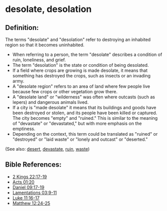 # desolate, desolation #

## Definition: ##

The terms "desolate" and "desolation" refer to destroying an inhabited region so that it becomes uninhabited.

* When referring to a person, the term "desolate" describes a condition of ruin, loneliness, and grief.
* The term "desolation" is the state or condition of being desolated.
* If a field where crops are growing is made desolate, it means that something has destroyed the crops, such as insects or an invading army.
* A "desolate region" refers to an area of land where few people live because few crops or other vegetation grow there.
* A "desolate land" or "wilderness" was often where outcasts (such as lepers) and dangerous animals lived.
* If a city is "made desolate" it means that its buildings and goods have been destroyed or stolen, and its people have been killed or captured. The city becomes "empty" and "ruined." This is similar to the meaning of "devastate" or "devastated," but with more emphasis on the emptiness.
* Depending on the context, this term could be translated as "ruined" or "destroyed" or "laid waste" or "lonely and outcast" or "deserted." 

(See also: [desert](../other/desert.md), [devastate](../other/devastated.md), [ruin](../other/ruin.md), [waste](../other/waste.md))

## Bible References: ##

* [2 Kings 22:17-19](en/tn/2ki/help/22/17)
* [Acts 01:20](en/tn/act/help/01/20)
* [Daniel 09:17-19](en/tn/dan/help/09/17)
* [Lamentations 03:9-11](en/tn/lam/help/03/09)
* [Luke 11:16-17](en/tn/luk/help/11/16)
* [Matthew 12:24-25](en/tn/mat/help/12/24)